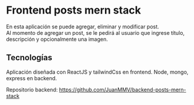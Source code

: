 # Frontend posts mern stack
En esta aplicación se puede agregar, eliminar y modificar post.  
Al momento de agregar un post, se le pedirá al usuario que ingrese título, descripción y opcionalmente una imagen.

## Tecnologías
Aplicación diseñada con ReactJS y tailwindCss en frontend.  Node, mongo, express en backend.  
  
Repositorio backend: https://github.com/JuanMMV/backend-posts-mern-stack
